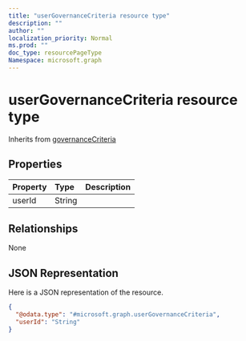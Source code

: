 ```yaml
---
title: "userGovernanceCriteria resource type"
description: ""
author: ""
localization_priority: Normal
ms.prod: ""
doc_type: resourcePageType
Namespace: microsoft.graph
---
```



# userGovernanceCriteria resource type




Inherits from [governanceCriteria](../resources/governanceCriteria.md)

## Properties
|Property|Type|Description|
|:---|:---|:---|
|userId|String||

## Relationships
None

## JSON Representation
Here is a JSON representation of the resource.
<!-- {
  "blockType": "resource",
  "@odata.type": "microsoft.graph.userGovernanceCriteria"
}
-->
``` json
{
  "@odata.type": "#microsoft.graph.userGovernanceCriteria",
  "userId": "String"
}
```

